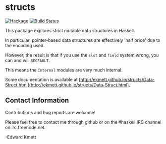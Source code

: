 structs
==========

[![Hackage](https://img.shields.io/hackage/v/structs.svg)](https://hackage.haskell.org/package/structs) [![Build Status](https://secure.travis-ci.org/ekmett/structs.png?branch=master)](http://travis-ci.org/ekmett/structs)

This package explores strict mutable data structures in Haskell.

In particular, pointer-based data structures are effectively 'half price' due to the encoding used.

However, the result is that if you use the `slot` and `field` system wrong, you can and will `SEGFAULT`.

This means the `Internal` modules are very much internal.

Some documentation is available at
[http://ekmett.github.io/structs/Data-Struct.html](http://ekmett.github.io/structs/Data-Struct.html).

Contact Information
-------------------

Contributions and bug reports are welcome!

Please feel free to contact me through github or on the #haskell IRC channel on irc.freenode.net.

-Edward Kmett
